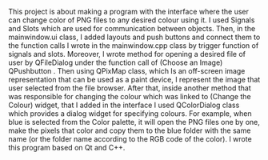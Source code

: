  This project is about making a program with the interface where the user can change color of PNG files to any desired colour using it. 
 I used Signals and Slots which are used for communication between objects. Then, in the mainwindow.ui class, I added layouts and push buttons and connect them to 
 the function calls I wrote in the mainwindow.cpp class by trigger function of signals and slots. Moreover, I wrote method for
 opening a desired file of user by QFileDialog under the function call of (Choose an Image) QPushbutton . Then using QPixMap class, which Is an off-screen image 
 representation that can be used as a paint device, I represent the image that user selected from the file browser. After  that, inside another method that was 
 responsible for changing the colour which was linked to (Change the Colour) widget, that I added in the interface I used QColorDialog class which provides a 
 dialog widget for specifying colours. For example, when blue is selected from the Color palette, it will open the PNG files one by one, make the pixels that color 
 and copy them to the blue folder with the same name (or the folder name according to the RGB code of the color). I wrote this program based on Qt and C++.
